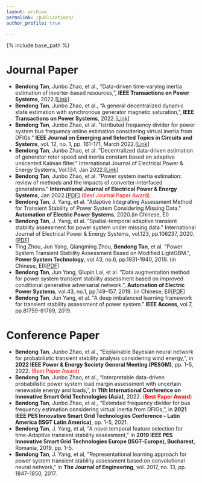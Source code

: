 ```yaml
---
layout: archive
permalink: /publications/
author_profile: true

---
```

{% include base_path %}
# Journal Paper
* **Bendong Tan**, Junbo Zhao, et al., “Data-driven time-varying inertia estimation of inverter-based resources,”, **IEEE Transactions on Power Systems**, 2022.[[Link](https://ieeexplore.ieee.org/document/9990924)]
* **Bendong Tan**, Junbo Zhao, et al., “A general decentralized dynamic state estimation with synchronous generator magnetic saturation,”, **IEEE Transactions on Power Systems**, 2022.[[Link](https://ieeexplore.ieee.org/document/9676646)]
* **Bendong Tan**, Junbo Zhao, et al. "istributed frequency divider for power system bus frequency online
estimation considering virtual inertia from DFIGs." **IEEE Journal on Emerging and Selected Topics in Circuits and Systems**, vol. 12, no. 1, pp. 161-171, March 2022.[[Link](https://ieeexplore.ieee.org/document/9926125)]
* **Bendong Tan**, Junbo Zhao, et al. "Decentralized data-driven estimation of generator rotor speed and inertia
constant based on adaptive unscented Kalman filter." International Journal of Electrical Power & Energy Systems, Vol.134, Jan 2022.[[Link](https://www.sciencedirect.com/science/article/pii/S0142061521006013)]
* **Bendong Tan**, Junbo Zhao, et al. "Power system inertia estimation: review of methods and the impacts of
converter-interfaced generations." **International Journal of Electrical Power & Energy Systems**, Jan 2022.[[PDF](https://www.sciencedirect.com/science/article/pii/S0142061521006013)] <font color=red>(Best Journal Paper Award)</font>
* **Bendong Tan**, J. Yang, et al. "Adaptive Integrating Assessment Method for Transient Stability of Power System Considering Missing Data." **Automation of Electric Power Systems**, 2020.(in Chinese, EI)
* **Bendong Tan**, J. Yang, et al. "Spatial-temporal adaptive transient stability assessment for power system under missing data." International Journal of Electrical Power & Energy Systems, vol.123, pp.106237, 2020.[[PDF](http://TBendong.github.io/files/paper5.pdf)]
* Ting Zhou, Jun Yang, Qiangming Zhou, **Bendong Tan**, et al. "Power System Transient Stability Assessment Based on Modified LightGBM.", **Power System Technology**, vol.43, no.6, pp.1931-1940, 2019. (in Chinese, EI)[[PDF](http://TBendong.github.io/files/paper1.pdf)]
* **Bendong Tan**, Jun Yang, Qiupin Lai, et al. ”Data augmentation method for power system transient stability assessment based on improved conditional generative adversarial network.”, **Automation of Electric Power Systems**, vol.43, no.1, pp.149-157, 2019. (in Chinese, EI)[[PDF](http://TBendong.github.io/files/paper2.pdf)]
* **Bendong Tan**, Jun Yang, et al. "A deep imbalanced learning framework for transient stability assessment of power system.” **IEEE Access**, vol.7, pp.81759-81769, 2019.    
  
# Conference Paper
* **Bendong Tan**, Junbo Zhao, et al., “Explainable Bayesian neural network for probabilistic transient stability analysis considering wind energy,”, in **2022 IEEE Power & Energy Society General Meeting (PESGM)**, pp. 1-5, 2022. <font color=red>(Best Paper Award)</font>
* **Bendong Tan**, Junbo Zhao, et al., “Interpretable data-driven probabilistic power system load margin assessment with uncertain renewable energy and loads,”, in **11th International Conference on Innovative Smart Grid Technologies (Asia)**, 2022. <font color=red>(**Best Paper Award**)</font>
* **Bendong Tan**, Junbo Zhao, et al., “Extended frequency divider for bus frequency estimation considering virtual inertia from DFIGs,”, in **2021 IEEE PES Innovative Smart Grid Technologies Conference - Latin America (ISGT Latin America)**, pp. 1-5, 2021.
* **Bendong Tan**, J. Yang, et al, "A novel temporal feature selection for time-Adaptive transient stability assessment," in **2019 IEEE PES Innovative Smart Grid Technologies Europe (ISGT-Europe), Bucharest**, Romania, 2019, pp. 1-5.  
* **Bendong Tan**, J. Yang, et al, "Representational learning approach for power system transient stability assessment based on convolutional neural network," in **The Journal of Engineering**, vol. 2017, no. 13, pp. 1847-1850, 2017.




